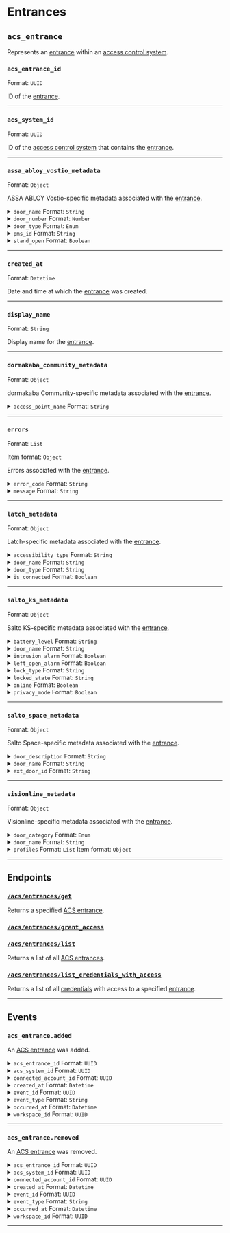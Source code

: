 # Entrances

## `acs_entrance`

Represents an [entrance](../../../capability-guides/access-systems/retrieving-entrance-details.md) within an [access control system](https://docs.seam.co/latest/capability-guides/access-systems).

### `acs_entrance_id`

Format: `UUID`

ID of the [entrance](../../../capability-guides/access-systems/retrieving-entrance-details.md).

---

### `acs_system_id`

Format: `UUID`

ID of the [access control system](https://docs.seam.co/latest/capability-guides/access-systems) that contains the [entrance](../../../capability-guides/access-systems/retrieving-entrance-details.md).

---

### `assa_abloy_vostio_metadata`

Format: `Object`

ASSA ABLOY Vostio-specific metadata associated with the [entrance](../../../capability-guides/access-systems/retrieving-entrance-details.md).

<details>

<summary><code>door_name</code> Format: <code>String</code></summary>


</details>

<details>

<summary><code>door_number</code> Format: <code>Number</code></summary>


</details>

<details>

<summary><code>door_type</code> Format: <code>Enum</code></summary>


Possible enum values:
- `CommonDoor`
- `EntranceDoor`
- `GuestDoor`
- `Elevator`

</details>

<details>

<summary><code>pms_id</code> Format: <code>String</code></summary>


</details>

<details>

<summary><code>stand_open</code> Format: <code>Boolean</code></summary>


</details>

---

### `created_at`

Format: `Datetime`

Date and time at which the [entrance](../../../capability-guides/access-systems/retrieving-entrance-details.md) was created.

---

### `display_name`

Format: `String`

Display name for the [entrance](../../../capability-guides/access-systems/retrieving-entrance-details.md).

---

### `dormakaba_community_metadata`

Format: `Object`

dormakaba Community-specific metadata associated with the [entrance](../../../capability-guides/access-systems/retrieving-entrance-details.md).

<details>

<summary><code>access_point_name</code> Format: <code>String</code></summary>


</details>

---

### `errors`

Format: `List`

Item format: `Object`

Errors associated with the [entrance](../../../capability-guides/access-systems/retrieving-entrance-details.md).

<details>

<summary><code>error_code</code> Format: <code>String</code></summary>


Unique identifier of the type of error. Enables quick recognition and categorization of the issue.

</details>

<details>

<summary><code>message</code> Format: <code>String</code></summary>


Detailed description of the error. Provides insights into the issue and potentially how to rectify it.

</details>

---

### `latch_metadata`

Format: `Object`

Latch-specific metadata associated with the [entrance](../../../capability-guides/access-systems/retrieving-entrance-details.md).

<details>

<summary><code>accessibility_type</code> Format: <code>String</code></summary>


</details>

<details>

<summary><code>door_name</code> Format: <code>String</code></summary>


</details>

<details>

<summary><code>door_type</code> Format: <code>String</code></summary>


</details>

<details>

<summary><code>is_connected</code> Format: <code>Boolean</code></summary>


</details>

---

### `salto_ks_metadata`

Format: `Object`

Salto KS-specific metadata associated with the [entrance](../../../capability-guides/access-systems/retrieving-entrance-details.md).

<details>

<summary><code>battery_level</code> Format: <code>String</code></summary>


</details>

<details>

<summary><code>door_name</code> Format: <code>String</code></summary>


</details>

<details>

<summary><code>intrusion_alarm</code> Format: <code>Boolean</code></summary>


</details>

<details>

<summary><code>left_open_alarm</code> Format: <code>Boolean</code></summary>


</details>

<details>

<summary><code>lock_type</code> Format: <code>String</code></summary>


</details>

<details>

<summary><code>locked_state</code> Format: <code>String</code></summary>


</details>

<details>

<summary><code>online</code> Format: <code>Boolean</code></summary>


</details>

<details>

<summary><code>privacy_mode</code> Format: <code>Boolean</code></summary>


</details>

---

### `salto_space_metadata`

Format: `Object`

Salto Space-specific metadata associated with the [entrance](../../../capability-guides/access-systems/retrieving-entrance-details.md).

<details>

<summary><code>door_description</code> Format: <code>String</code></summary>


</details>

<details>

<summary><code>door_name</code> Format: <code>String</code></summary>


</details>

<details>

<summary><code>ext_door_id</code> Format: <code>String</code></summary>


</details>

---

### `visionline_metadata`

Format: `Object`

Visionline-specific metadata associated with the [entrance](../../../capability-guides/access-systems/retrieving-entrance-details.md).

<details>

<summary><code>door_category</code> Format: <code>Enum</code></summary>


Possible enum values:
- `entrance`
- `guest`
- `elevator reader`
- `common`
- `common (PMS)`

</details>

<details>

<summary><code>door_name</code> Format: <code>String</code></summary>


</details>

<details>

<summary><code>profiles</code> Format: <code>List</code> Item format: <code>Object</code></summary>


**<code>visionline_door_profile_id</code>** Format: <code>String</code>




**<code>visionline_door_profile_type</code>** Format: <code>Enum</code>


Possible enum values:
- `BLE`
- `commonDoor`
- `touch`


</details>

---

## Endpoints

### [`/acs/entrances/get`](./get.md)

Returns a specified [ACS entrance](../../../capability-guides/access-systems/retrieving-entrance-details.md).
### [`/acs/entrances/grant_access`](./grant_access.md)


### [`/acs/entrances/list`](./list.md)

Returns a list of all [ACS entrances](../../../capability-guides/access-systems/retrieving-entrance-details.md).
### [`/acs/entrances/list_credentials_with_access`](./list_credentials_with_access.md)

Returns a list of all [credentials](../../../capability-guides/access-systems/managing-credentials.md) with access to a specified [entrance](../../../capability-guides/access-systems/retrieving-entrance-details.md).

---

## Events

### `acs_entrance.added`

An [ACS entrance](https://docs.seam.co/latest/capability-guides/retrieving-entrance-details) was added.

<details>

<summary><code>acs_entrance_id</code> Format: <code>UUID</code></summary>


</details>

<details>

<summary><code>acs_system_id</code> Format: <code>UUID</code></summary>


ID of the [ACS system](https://docs.seam.co/latest/capability-guides/access-systems).

</details>

<details>

<summary><code>connected_account_id</code> Format: <code>UUID</code></summary>


ID of the [connected account](../../../core-concepts/connected-accounts/README.md).

</details>

<details>

<summary><code>created_at</code> Format: <code>Datetime</code></summary>


Date and time at which the event was created.

</details>

<details>

<summary><code>event_id</code> Format: <code>UUID</code></summary>


ID of the event.

</details>

<details>

<summary><code>event_type</code> Format: <code>String</code></summary>


</details>

<details>

<summary><code>occurred_at</code> Format: <code>Datetime</code></summary>


Date and time at which the event occurred.

</details>

<details>

<summary><code>workspace_id</code> Format: <code>UUID</code></summary>


ID of the [workspace](../../../core-concepts/workspaces/README.md).

</details>

---

### `acs_entrance.removed`

An [ACS entrance](https://docs.seam.co/latest/capability-guides/retrieving-entrance-details) was removed.

<details>

<summary><code>acs_entrance_id</code> Format: <code>UUID</code></summary>


</details>

<details>

<summary><code>acs_system_id</code> Format: <code>UUID</code></summary>


ID of the [ACS system](https://docs.seam.co/latest/capability-guides/access-systems).

</details>

<details>

<summary><code>connected_account_id</code> Format: <code>UUID</code></summary>


ID of the [connected account](../../../core-concepts/connected-accounts/README.md).

</details>

<details>

<summary><code>created_at</code> Format: <code>Datetime</code></summary>


Date and time at which the event was created.

</details>

<details>

<summary><code>event_id</code> Format: <code>UUID</code></summary>


ID of the event.

</details>

<details>

<summary><code>event_type</code> Format: <code>String</code></summary>


</details>

<details>

<summary><code>occurred_at</code> Format: <code>Datetime</code></summary>


Date and time at which the event occurred.

</details>

<details>

<summary><code>workspace_id</code> Format: <code>UUID</code></summary>


ID of the [workspace](../../../core-concepts/workspaces/README.md).

</details>

---

